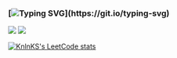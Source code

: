 ### [![Typing SVG](https://readme-typing-svg.herokuapp.com?font=Fira+Code&duration=3000&pause=1000&color=15C828&width=435&lines=Hi%2C+i'm+a+C%2FC%2B%2B+developer...)](https://git.io/typing-svg)

![](https://github-profile-summary-cards.vercel.app/api/cards/stats?username=droysky&theme=solarized_dark)
![](https://github-profile-summary-cards.vercel.app/api/cards/most-commit-language?username=droysky&theme=solarized_dark)

[![KnlnKS's LeetCode stats](https://leetcode-stats-six.vercel.app/api?username=KnlnKS?theme=dark,width=500&height=500)](https://github.com/KnlnKS/leetcode-stats)
